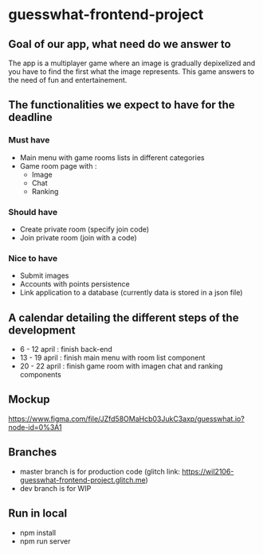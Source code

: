 # guesswhat-frontend-project

## Goal of our app, what need do we answer to
The app is a multiplayer game where an image is gradually depixelized 
and you have to find the first what the image represents. 
This game answers to the need of fun and entertainement.

## The functionalities we expect to have for the deadline 
### Must have
* Main menu with game rooms lists in different categories
* Game room page with :
  * Image
  * Chat 
  * Ranking
### Should have
* Create private room (specify join code)
* Join private room (join with a code)
### Nice to have
* Submit images
* Accounts with points persistence
* Link application to a database (currently data is stored in a json file)

## A calendar detailing the different steps of the development
* 6 - 12 april : finish back-end
* 13 - 19 april : finish main menu with room list component
* 20 - 22 april : finish game room with imagen chat and ranking components

## Mockup
https://www.figma.com/file/JZfd58OMaHcb03JukC3axp/guesswhat.io?node-id=0%3A1

## Branches
* master branch is for production code (glitch link: https://wil2106-guesswhat-frontend-project.glitch.me)
* dev branch is for WIP

## Run in local
* npm install
* npm run server
